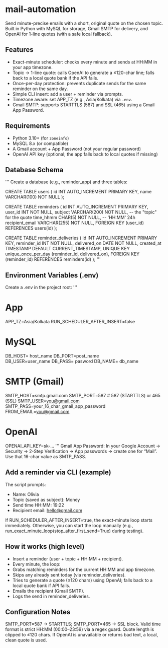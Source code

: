 # mail-automation
Send minute-precise emails with a short, original quote on the chosen topic.  
Built in Python with MySQL for storage, Gmail SMTP for delivery, and OpenAI for 1-line quotes (with a safe local fallback).

## Features
- Exact-minute scheduler: checks every minute and sends at HH:MM in your app timezone.  
- Topic → 1-line quote: calls OpenAI to generate a ≤120-char line; falls back to a local quote bank if the API fails.  
- Once-per-day protection: prevents duplicate sends for the same reminder on the same day.  
- Simple CLI insert: add a user + reminder via prompts.  
- Timezone aware: set APP_TZ (e.g., Asia/Kolkata) via `.env`.  
- Gmail SMTP: supports STARTTLS (587) and SSL (465) using a Gmail App Password.  

## Requirements
- Python 3.10+ (for `zoneinfo`)  
- MySQL 8.x (or compatible)  
- A Gmail account + App Password (not your regular password)  
- OpenAI API key (optional; the app falls back to local quotes if missing)  

## Database Schema
'''
Create a database (e.g., reminder_app) and three tables:

CREATE TABLE users (
  id   INT AUTO_INCREMENT PRIMARY KEY,
  name VARCHAR(100) NOT NULL
);

CREATE TABLE reminders (
  id             INT AUTO_INCREMENT PRIMARY KEY,
  user_id        INT NOT NULL,
  subject        VARCHAR(200) NOT NULL,  -- the "topic" for the quote
  time_hhmm      CHAR(5) NOT NULL,       -- 'HH:MM' 24h
  recipient_email VARCHAR(255) NOT NULL,
  FOREIGN KEY (user_id) REFERENCES users(id)
);

CREATE TABLE reminder_deliveries (
  id          INT AUTO_INCREMENT PRIMARY KEY,
  reminder_id INT NOT NULL,
  delivered_on DATE NOT NULL,
  created_at   TIMESTAMP DEFAULT CURRENT_TIMESTAMP,
  UNIQUE KEY unique_once_per_day (reminder_id, delivered_on),
  FOREIGN KEY (reminder_id) REFERENCES reminders(id)
);
'''

## Environment Variables (.env)

Create a .env in the project root:
'''
# App
APP_TZ=Asia/Kolkata
RUN_SCHEDULER_AFTER_INSERT=false

# MySQL
DB_HOST= host_name
DB_PORT=post_name        
DB_USER=user_name
DB_PASS= pasword
DB_NAME= db_name

# SMTP (Gmail)
SMTP_HOST=smtp.gmail.com
SMTP_PORT=587       # 587 (STARTTLS) or 465 (SSL)
SMTP_USER=you@gmail.com
SMTP_PASS=your_16_char_gmail_app_password
FROM_EMAIL=you@gmail.com

# OpenAI
OPENAI_API_KEY=sk-...
'''
Gmail App Password: In your Google Account → Security → 2-Step Verification → App passwords → create one for “Mail”. Use that 16-char value as SMTP_PASS.

## Add a reminder via CLI (example)
The script prompts:

- Name: Olivia
- Topic (saved as subject): Money
- Send time HH:MM: 19:22
- Recipient email: hello@gmail.com

If RUN_SCHEDULER_AFTER_INSERT=true, the exact-minute loop starts immediately.
Otherwise, you can start the loop manually (e.g., run_exact_minute_loop(stop_after_first_send=True) during testing).

## How it works (high level)

- Insert a reminder (user + topic + HH:MM + recipient).
- Every minute, the loop:
- Grabs matching reminders for the current HH:MM and app timezone.
- Skips any already sent today (via reminder_deliveries).
- Tries to generate a quote (≤120 chars) using OpenAI; falls back to a local quote bank if API fails.
- Emails the recipient (Gmail SMTP).
- Logs the send in reminder_deliveries.

## Configuration Notes

SMTP_PORT=587 → STARTTLS; SMTP_PORT=465 → SSL block.
Valid time format is strict HH:MM (00:00–23:59) via a regex guard.
Quote length is clipped to ≤120 chars.
If OpenAI is unavailable or returns bad text, a local, clean quote is used.
